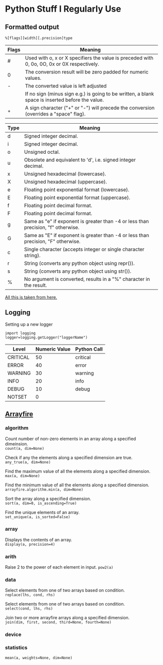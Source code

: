 # Python Stuff I Regularly Use

## Formatted output
`%[flags][width][.precision]type` 

| Flags	| Meaning |
|---		|---		|
| #		| Used with o, x or X specifiers the value is preceded with 0, 0o, 0O, 0x or 0X respectively. |
| 0		| The conversion result will be zero padded for numeric values. |
| -		| The converted value is left adjusted |
|  		| If no sign (minus sign e.g.) is going to be written, a blank space is inserted before the value. |
| +		| A sign character ("+" or "-") will precede the conversion (overrides a "space" flag). |

| Type	| Meaning |
|---		|---		|
| d		| Signed integer decimal.	|
| i		| Signed integer decimal.	|
| o		| Unsigned octal.	|
| u		| Obsolete and equivalent to 'd', i.e. signed integer decimal.	|
| x		| Unsigned hexadecimal (lowercase).	|
| X		| Unsigned hexadecimal (uppercase).	|
| e		| Floating point exponential format (lowercase).	|
| E		| Floating point exponential format (uppercase).	|
| f		| Floating point decimal format.	|
| F		| Floating point decimal format.	|
| g		| Same as "e" if exponent is greater than -4 or less than precision, "f" otherwise.	|
| G		| Same as "E" if exponent is greater than -4 or less than precision, "F" otherwise.	|
| c		| Single character (accepts integer or single character string).	|
| r		| String (converts any python object using repr()).	|
| s		| String (converts any python object using str()).	|
| %		| No argument is converted, results in a "%" character in the result.	|

[All this is taken from here.](https://www.python-course.eu/python3_formatted_output.php)

## Logging
Setting up a new logger
```
import logging
logger=logging.getLogger("loggerName")
```

| Level 		| Numeric Value 	| Python Call 	|
| ---- 		| ---- 			| ---- 		|
| CRITICAL 	| 50 			| critical 	|
| ERROR 		| 40 			| error 		|
| WARNING 	| 30 			| warning 	|
| INFO 		| 20 			| info  		|
| DEBUG 		| 10 			| debug  		|
| NOTSET 		|  0 			|  			|


## [Arrayfire](http://arrayfire.org/arrayfire-python/index.html)

### algorithm
Count number of non-zero elements in an array along a specified dimeinsion.  
`count(a, dim=None)`

Check if any the elements along a specified dimension are true.  
`any_true(a, dim=None)`

Find the maximum value of all the elements along a specified dimension.
`max(a, dim=None)`

Find the minimum value of all the elements along a specified dimension.
`arrayfire.algorithm.min(a, dim=None)`

Sort the array along a specified dimension.  
`sort(a, dim=0, is_ascending=True)`

Find the unique elements of an array.  
`set_unique(a, is_sorted=False)`

### array
Displays the contents of an array.  
`display(a, precision=4)`

### arith
Raise 2 to the power of each element in input.
`pow2(a)`


### data
Select elements from one of two arrays based on condition.  
`replace(lhs, cond, rhs)`

Select elements from one of two arrays based on condition.  
`select(cond, lhs, rhs)`

Join two or more arrayfire arrays along a specified dimension.  
`join(dim, first, second, third=None, fourth=None)`

### device

### statistics
`mean(a, weights=None, dim=None)`
